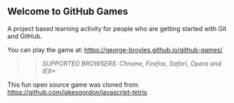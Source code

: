 ## Welcome to GitHub Games

A project based learning activity for people who are getting started with Git and GitHub.

You can play the game at: https://george-broyles.github.io/github-games/

>> _*SUPPORTED BROWSERS*: Chrome, Firefox, Safari, Opera and IE9+_

This fun open source game was cloned from: https://github.com/jakesgordon/javascript-tetris
